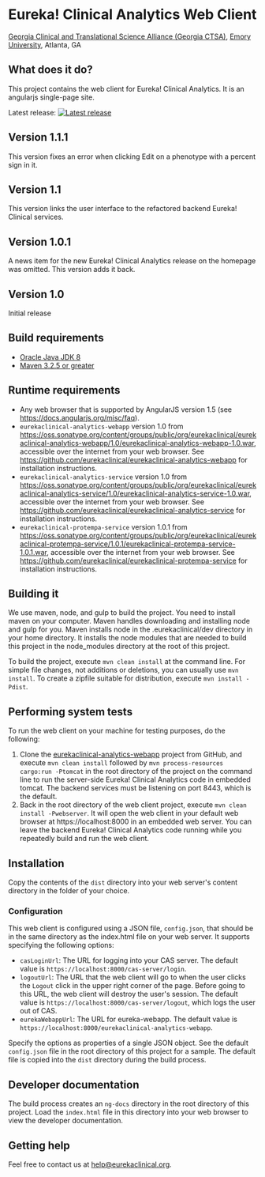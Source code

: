 # Eureka! Clinical Analytics Web Client
[Georgia Clinical and Translational Science Alliance (Georgia CTSA)](http://www.georgiactsa.org), [Emory University](http://www.emory.edu), Atlanta, GA

## What does it do?
This project contains the web client for Eureka! Clinical
Analytics. It is an angularjs single-page site.

Latest release:
[![Latest release](https://maven-badges.herokuapp.com/maven-central/org.eurekaclinical/eurekaclinical-analytics-webclient/badge.svg)](https://maven-badges.herokuapp.com/maven-central/org.eurekaclinical/eurekaclinical-analytics-webclient)

## Version 1.1.1
This version fixes an error when clicking Edit on a phenotype with a percent sign in it.

## Version 1.1
This version links the user interface to the refactored backend Eureka! Clinical services.

## Version 1.0.1
A news item for the new Eureka! Clinical Analytics release on the homepage was omitted. This version adds it back.

## Version 1.0
Initial release

## Build requirements
* [Oracle Java JDK 8](http://www.oracle.com/technetwork/java/javase/overview/index.html)
* [Maven 3.2.5 or greater](https://maven.apache.org)

## Runtime requirements
* Any web browser that is supported by AngularJS version 1.5 (see
  https://docs.angularjs.org/misc/faq).
* `eurekaclinical-analytics-webapp` version 1.0 from
  https://oss.sonatype.org/content/groups/public/org/eurekaclinical/eurekaclinical-analytics-webapp/1.0/eurekaclinical-analytics-webapp-1.0.war,
  accessible over the internet from your web browser. See
  https://github.com/eurekaclinical/eurekaclinical-analytics-webapp for installation instructions.
* `eurekaclinical-analytics-service` version 1.0 from
  https://oss.sonatype.org/content/groups/public/org/eurekaclinical/eurekaclinical-analytics-service/1.0/eurekaclinical-analytics-service-1.0.war,
  accessible over the internet from your web browser. See
  https://github.com/eurekaclinical/eurekaclinical-analytics-service for installation instructions.
* `eurekaclinical-protempa-service` version 1.0.1 from
  https://oss.sonatype.org/content/groups/public/org/eurekaclinical/eurekaclinical-protempa-service/1.0.1/eurekaclinical-protempa-service-1.0.1.war,
  accessible over the internet from your web browser. See
  https://github.com/eurekaclinical/eurekaclinical-protempa-service for installation
  instructions.

## Building it
We use maven, node, and gulp to build the project. You need to install
maven on your computer. Maven handles downloading and installing node
and gulp for you. Maven installs node in the .eurekaclinical/dev
directory in your home directory. It installs the node modules that
are needed to build this project in the node_modules directory at the
root of this project.

To build the project, execute `mvn clean install` at the command
line. For simple file changes, not additions or deletions, you can
usually use `mvn install`. To create a zipfile suitable for
distribution, execute `mvn install -Pdist`.

## Performing system tests
To run the web client on your machine for testing purposes, do the
following:

1. Clone the [eurekaclinical-analytics-webapp](https://github.com/eurekaclinical/eurekaclinical-analytics-webapp)
project from GitHub, and execute `mvn clean install`
followed by `mvn process-resources cargo:run -Ptomcat` in the root directory of the
project on the command line to run the server-side Eureka! Clinical
Analytics code in embedded tomcat. The backend services must be
listening on port 8443, which is the default.
2. Back in the root directory of the web client project, execute
`mvn clean install -Pwebserver`. It will open the web client in your
default web browser at https://localhost:8000 in an embedded web
server. You can leave the backend Eureka! Clinical Analytics code running while you
repeatedly build and run the web client.

## Installation
Copy the contents of the `dist` directory into your web server's
content directory in the folder of your choice.

### Configuration
This web client is configured using a JSON file, `config.json`, that
should be in the same directory as the index.html file on your web
server. It supports specifying the following options:
* `casLoginUrl`: The URL for logging into your CAS server. The default
  value is `https://localhost:8000/cas-server/login`.
* `logoutUrl`: The URL that the web client will go to when the user
  clicks the `Logout` click in the upper right corner of the
  page. Before going to this URL, the web client will destroy the
  user's session. The default value is
  `https://localhost:8000/cas-server/logout`, which logs the user out
  of CAS.
* `eurekaWebappUrl`: The URL for eureka-webapp. The default value is
  `https://localhost:8000/eurekaclinical-analytics-webapp`.

Specify the options as properties of a single JSON object. See the
default `config.json` file in the root directory of this project for a
sample. The default file is copied into the `dist` directory during the
build process.

## Developer documentation
The build process creates an `ng-docs` directory in the root directory
of this project. Load the `index.html` file in this directory into
your web browser to view the developer documentation.

## Getting help
Feel free to contact us at help@eurekaclinical.org.

